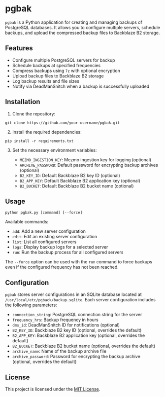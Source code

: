 <h1>pgbak</h1>

<p><code>pgbak</code> is a Python application for creating and managing backups of PostgreSQL databases. It allows you to configure multiple servers, schedule backups, and upload the compressed backup files to Backblaze B2 storage.</p>

<h2>Features</h2>

<ul>
  <li>Configure multiple PostgreSQL servers for backup</li>
  <li>Schedule backups at specified frequencies</li>
  <li>Compress backups using <code>7z</code> with optional encryption</li>
  <li>Upload backup files to Backblaze B2 storage</li>
  <li>Log backup results and file sizes</li>
  <li>Notify via DeadManSnitch when a backup is successfully uploaded</li>
</ul>

<h2>Installation</h2>

<ol>
  <li>Clone the repository:</li>
</ol>

<pre><code>git clone https://github.com/your-username/pgbak.git</code></pre>

<ol start="2">
  <li>Install the required dependencies:</li>
</ol>

<pre><code>pip install -r requirements.txt</code></pre>

<ol start="3">
  <li>Set the necessary environment variables:</li>
  <ul>
    <li><code>MEZMO_INGESTION_KEY</code>: Mezmo ingestion key for logging (optional)</li>
    <li><code>ARCHIVE_PASSWORD</code>: Default password for encrypting backup archives (optional)</li>
    <li><code>B2_KEY_ID</code>: Default Backblaze B2 key ID (optional)</li>
    <li><code>B2_APP_KEY</code>: Default Backblaze B2 application key (optional)</li>
    <li><code>B2_BUCKET</code>: Default Backblaze B2 bucket name (optional)</li>
  </ul>
</ol>

<h2>Usage</h2>

<pre><code>python pgbak.py [command] [--force]</code></pre>

<p>Available commands:</p>
<ul>
  <li><code>add</code>: Add a new server configuration</li>
  <li><code>edit</code>: Edit an existing server configuration</li>
  <li><code>list</code>: List all configured servers</li>
  <li><code>logs</code>: Display backup logs for a selected server</li>
  <li><code>run</code>: Run the backup process for all configured servers</li>
</ul>

<p>The <code>--force</code> option can be used with the <code>run</code> command to force backups even if the configured frequency has not been reached.</p>

<h2>Configuration</h2>

<p><code>pgbak</code> stores server configurations in an SQLite database located at <code>/usr/local/etc/pgback/backup.sqlite</code>. Each server configuration includes the following parameters:</p>

<ul>
  <li><code>connection_string</code>: PostgreSQL connection string for the server</li>
  <li><code>frequency_hrs</code>: Backup frequency in hours</li>
  <li><code>dms_id</code>: DeadManSnitch ID for notifications (optional)</li>
  <li><code>B2_KEY_ID</code>: Backblaze B2 key ID (optional, overrides the default)</li>
  <li><code>B2_APP_KEY</code>: Backblaze B2 application key (optional, overrides the default)</li>
  <li><code>B2_BUCKET</code>: Backblaze B2 bucket name (optional, overrides the default)</li>
  <li><code>archive_name</code>: Name of the backup archive file</li>
  <li><code>archive_password</code>: Password for encrypting the backup archive (optional, overrides the default)</li>
</ul>

<h2>License</h2>

<p>This project is licensed under the <a href="LICENSE">MIT License</a>.</p>